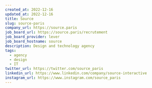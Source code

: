 ```yaml
---
created_at: 2022-12-16
updated_at: 2022-12-16
title: Source
slug: source-paris
company_url: https://source.paris
job_board_url: https://source.paris/recrutement
job_board_provider: lever
job_board_hostname: source
description: Design and technology agency
tags:
  - agency
  - design
  - IT
twitter_url: https://twitter.com/source_paris
linkedin_url: https://www.linkedin.com/company/source-interactive
instagram_url: https://www.instagram.com/source_paris
---
```

